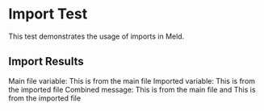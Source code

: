 # Import Test

This test demonstrates the usage of imports in Meld.





## Import Results

Main file variable: This is from the main file
Imported variable: This is from the imported file
Combined message: This is from the main file and This is from the imported file 